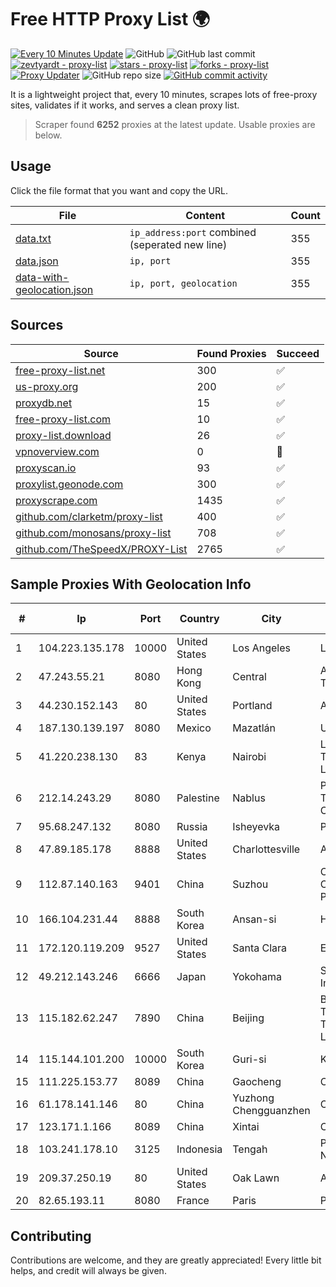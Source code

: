 
# Free HTTP Proxy List 🌍

[![Every 10 Minutes Update](https://github.com/mertguvencli/http-proxy-list/actions/workflows/main.yml/badge.svg?branch=main)](https://github.com/mertguvencli/http-proxy-list/actions/workflows/main.yml)
![GitHub](https://img.shields.io/github/license/mertguvencli/http-proxy-list)
![GitHub last commit](https://img.shields.io/github/last-commit/mertguvencli/http-proxy-list)
[![zevtyardt - proxy-list](https://img.shields.io/static/v1?label=zevtyardt&message=proxy-list&color=blue&logo=github)](https://github.com/zevtyardt/proxy-list "Go to GitHub repo")
[![stars - proxy-list](https://img.shields.io/github/stars/zevtyardt/proxy-list?style=social)](https://github.com/zevtyardt/proxy-list)
[![forks - proxy-list](https://img.shields.io/github/forks/zevtyardt/proxy-list?style=social)](https://github.com/zevtyardt/proxy-list)
[![Proxy Updater](https://github.com/zevtyardt/proxy-list/workflows/Proxy%20Updater/badge.svg)](https://github.com/zevtyardt/proxy-list/actions?query=workflow:"Proxy+Updater")
![GitHub repo size](https://img.shields.io/github/repo-size/zevtyardt/proxy-list)
[![GitHub commit activity](https://img.shields.io/github/commit-activity/m/zevtyardt/proxy-list?logo=commits)](https://github.com/zevtyardt/proxy-list/commits/main)

It is a lightweight project that, every 10 minutes, scrapes lots of free-proxy sites, validates if it works, and serves a clean proxy list.

> Scraper found **6252** proxies at the latest update. Usable proxies are below.

## Usage

Click the file format that you want and copy the URL.

|File|Content|Count|
|----|-------|-----|
|[data.txt](https://raw.githubusercontent.com/mertguvencli/http-proxy-list/main/proxy-list/data.txt)|`ip_address:port` combined (seperated new line)|355|
|[data.json](https://raw.githubusercontent.com/mertguvencli/http-proxy-list/main/proxy-list/data.json)|`ip, port`|355|
|[data-with-geolocation.json](https://raw.githubusercontent.com/mertguvencli/http-proxy-list/main/proxy-list/data-with-geolocation.json)|`ip, port, geolocation`|355|

## Sources

|Source|Found Proxies|Succeed|
|------|-------------|-------|
|[free-proxy-list.net](https://free-proxy-list.net)|300|✅|
|[us-proxy.org](https://www.us-proxy.org)|200|✅|
|[proxydb.net](http://proxydb.net)|15|✅|
|[free-proxy-list.com](https://free-proxy-list.com/?page=&port=&type%5B%5D=http&type%5B%5D=https&up_time=0&search=Search)|10|✅|
|[proxy-list.download](https://www.proxy-list.download/HTTP)|26|✅|
|[vpnoverview.com](https://vpnoverview.com/privacy/anonymous-browsing/free-proxy-servers)|0|🚫|
|[proxyscan.io](https://www.proxyscan.io)|93|✅|
|[proxylist.geonode.com](https://proxylist.geonode.com/api/proxy-list?limit=300&page=1&sort_by=lastChecked&sort_type=desc&protocols=http,https)|300|✅|
|[proxyscrape.com](https://api.proxyscrape.com/v2/?request=displayproxies&protocol=http&timeout=10000&country=all&ssl=all&anonymity=all)|1435|✅|
|[github.com/clarketm/proxy-list](https://raw.githubusercontent.com/clarketm/proxy-list/master/proxy-list-raw.txt)|400|✅|
|[github.com/monosans/proxy-list](https://raw.githubusercontent.com/monosans/proxy-list/main/proxies/http.txt)|708|✅|
|[github.com/TheSpeedX/PROXY-List](https://raw.githubusercontent.com/TheSpeedX/PROXY-List/master/http.txt)|2765|✅|


## Sample Proxies With Geolocation Info

|#|Ip|Port|Country|City|Internet Service Provider|
|-|--|----|-------|----|-------------------------|
|1|104.223.135.178|10000|United States|Los Angeles|LayerHost|
|2|47.243.55.21|8080|Hong Kong|Central|Alibaba (US) Technology Co., Ltd.|
|3|44.230.152.143|80|United States|Portland|Amazon.com, Inc.|
|4|187.130.139.197|8080|Mexico|Mazatlán|Uninet S.A. de C.V.|
|5|41.220.238.130|83|Kenya|Nairobi|Liquid Telecommunications Ltd|
|6|212.14.243.29|8080|Palestine|Nablus|PALTEL (Palestine Telecommunications Co.).|
|7|95.68.247.132|8080|Russia|Isheyevka|PJSC Rostelecom|
|8|47.89.185.178|8888|United States|Charlottesville|Alibaba.com LLC|
|9|112.87.140.163|9401|China|Suzhou|China Unicom CHINA169 Jiangsu Province Network|
|10|166.104.231.44|8888|South Korea|Ansan-si|Hanyang University|
|11|172.120.119.209|9527|United States|Santa Clara|EGIHosting|
|12|49.212.143.246|6666|Japan|Yokohama|SAKURA Internet Inc.|
|13|115.182.62.247|7890|China|Beijing|Beijing Dian-Xin-Tong Network Technologies Co., Ltd.|
|14|115.144.101.200|10000|South Korea|Guri-si|Korea Telecom|
|15|111.225.153.77|8089|China|Gaocheng|Chinanet|
|16|61.178.141.146|80|China|Yuzhong Chengguanzhen|Chinanet|
|17|123.171.1.166|8089|China|Xintai|Chinanet|
|18|103.241.178.10|3125|Indonesia|Tengah|PT. Java Digital Nusantara|
|19|209.37.250.19|80|United States|Oak Lawn|AT&T Services, Inc.|
|20|82.65.193.11|8080|France|Paris|Proxad / Free SAS|



## Contributing

Contributions are welcome, and they are greatly appreciated! Every
little bit helps, and credit will always be given.

